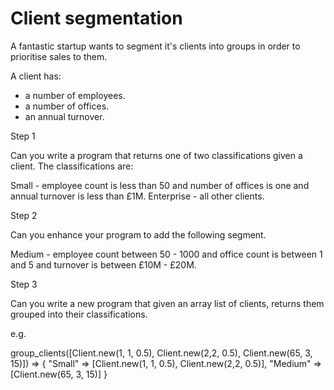 # Client segmentation #

A fantastic startup wants to segment it's clients into groups in order to prioritise sales to them.

A client has:
- a number of employees.
- a number of offices.
- an annual turnover.

Step 1

Can you write a program that returns one of two classifications given a client. The classifications are:

Small - employee count is less than 50 and number of offices is one and annual turnover is less than £1M.
Enterprise - all other clients.

Step 2

Can you enhance your program to add the following segment.

Medium - employee count between 50 - 1000 and office count is between 1 and 5 and turnover is between £10M - £20M.

Step 3

Can you write a new program that given an array list of clients, returns them grouped into their classifications.

e.g.

group_clients([Client.new(1, 1, 0.5), Client.new(2,2, 0.5), Client.new(65, 3, 15)]) => {
    "Small" => [Client.new(1, 1, 0.5), Client.new(2,2, 0.5)],
    "Medium" => [Client.new(65, 3, 15)]
}